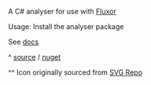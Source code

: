A C# analyser for use with [Fluxor](https://github.com/mrpmorris/Fluxor)

Usage: 
Install the analyser package

See [docs](docs/Home.md)

^ [source](https://github.com/Dkowald/kwld.FluxorAnalyser) / [nuget](https://www.nuget.org/packages/kwld.FluxorAnalyser)

^^ Icon originally sourced from <a href="https://www.svgrepo.com" target="_blank">SVG Repo</a>  